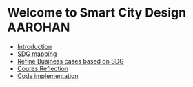 # Welcome to Smart City Design AAROHAN
- [Introduction](./Introduction.md)
- [SDG mapping](./overview.md)
- [Refine Business cases based on SDG]()
- [Coures Reflection](./CourseReflection.md)
- [Code implementation](./conclusion.md)

